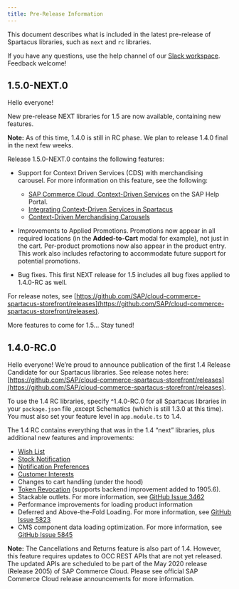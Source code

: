 ```yaml
---
title: Pre-Release Information
---
```


This document describes what is included in the latest pre-release of Spartacus libraries, such as `next` and `rc` libraries.

If you have any questions, use the help channel of our [Slack workspace](https://join.slack.com/t/spartacus-storefront/shared_invite/enQtNDM1OTI3OTMwNjU5LTg1NGVjZmFkZjQzODc1MzFhMjc3OTZmMzIzYzg0YjMwODJiY2YxYjA5MTE5NjVmN2E5NjMxNjEzMGNlMDRjMjU). Feedback welcome!

## 1.5.0-NEXT.0

Hello everyone!

New pre-release NEXT libraries for 1.5 are now available, containing new features.

**Note:** As of this time, 1.4.0 is still in RC phase. We plan to release 1.4.0 final in the next few weeks.

Release 1.5.0-NEXT.0 contains the following features:

- Support for Context Driven Services (CDS) with merchandising carousel. For more information on this feature, see the following:

    - [SAP Commerce Cloud, Context-Driven Services](https://help.sap.com/viewer/product/CONTEXT-DRIVEN_SERVICES) on the SAP Help Portal.
    - [Integrating Context-Driven Services in Spartacus](https://github.com/SAP/cloud-commerce-spartacus-storefront-docs/blob/doc/GH-488/_pages/dev/cds-integration.md)
    - [Context-Driven Merchandising Carousels](https://github.com/SAP/cloud-commerce-spartacus-storefront-docs/blob/doc/GH-488/_pages/dev/features/cds-merchandising-carousels.md)

- Improvements to Applied Promotions. Promotions now appear in all required locations (in the **Added-to-Cart** modal for example), not just in the cart. Per-product promotions now also appear in the product entry. This work also includes refactoring to accommodate future support for potential promotions.

- Bug fixes. This first NEXT release for 1.5 includes all bug fixes applied to 1.4.0-RC as well.

For release notes, see [https://github.com/SAP/cloud-commerce-spartacus-storefront/releases](https://github.com/SAP/cloud-commerce-spartacus-storefront/releases).

More features to come for 1.5... Stay tuned!

## 1.4.0-RC.0

Hello everyone! We’re proud to announce publication of the first 1.4 Release Candidate for our Spartacus libraries.
See release notes here: [https://github.com/SAP/cloud-commerce-spartacus-storefront/releases](https://github.com/SAP/cloud-commerce-spartacus-storefront/releases).

To use the 1.4 RC libraries, specify ^1.4.0-RC.0 for all Spartacus libraries in your `package.json` file ,except Schematics (which is still 1.3.0 at this time). You must also set your feature level in `app.module.ts` to 1.4.

The 1.4 RC contains everything that was in the 1.4 “next” libraries, plus additional new features and improvements:

- [Wish List](https://sap.github.io/cloud-commerce-spartacus-storefront-docs/wish-list/)
- [Stock Notification](https://sap.github.io/cloud-commerce-spartacus-storefront-docs/stock-notification/)
- [Notification Preferences](https://sap.github.io/cloud-commerce-spartacus-storefront-docs/notification-preferences/)
- [Customer Interests](https://sap.github.io/cloud-commerce-spartacus-storefront-docs/customer-interests/)
- Changes to cart handling (under the hood)
- [Token Revocation](https://sap.github.io/cloud-commerce-spartacus-storefront-docs/token-revocation/) (supports backend improvement added to 1905.6).
- Stackable outlets. For more information, see [GitHub Issue 3462](https://github.com/SAP/cloud-commerce-spartacus-storefront/issues/3462)
- Performance improvements for loading product information
- Deferred and Above-the-Fold Loading. For more information, see [GitHub Issue 5823](https://github.com/SAP/cloud-commerce-spartacus-storefront/issues/5823)
- CMS component data loading optimization. For more information, see [GitHub Issue 5845](https://github.com/SAP/cloud-commerce-spartacus-storefront/issues/5845)

**Note:** The Cancellations and Returns feature is also part of 1.4. However, this feature requires updates to OCC REST APIs that are not yet released. The updated APIs are scheduled to be part of the May 2020 release (Release 2005) of SAP Commerce Cloud. Please see official SAP Commerce Cloud release announcements for more information.
